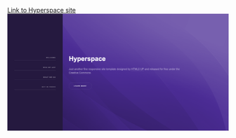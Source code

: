 <a href="http://olga.tokarenko.net/Hyperspace/" target="_blank">Link to Hyperspace site</a>
![Hyperspace Preview](/images/Hyperspace.png)
